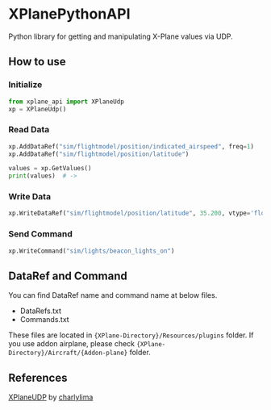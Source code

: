 # XPlanePythonAPI

Python library for getting and manipulating X-Plane values via UDP.

## How to use

### Initialize

```python
from xplane_api import XPlaneUdp
xp = XPlaneUdp()
```

### Read Data

```python
xp.AddDataRef("sim/flightmodel/position/indicated_airspeed", freq=1)
xp.AddDataRef("sim/flightmodel/position/latitude")

values = xp.GetValues()
print(values)  # ->
```

### Write Data

```python
xp.WriteDataRef("sim/flightmodel/position/latitude", 35.200, vtype='float')
```

### Send Command

```python
xp.WriteCommand("sim/lights/beacon_lights_on")
```

## DataRef and Command

You can find DataRef name and command name at below files.

- DataRefs.txt
- Commands.txt

These files are located in `{XPlane-Directory}/Resources/plugins` folder.
If you use addon airplane, please check `{XPlane-Directory}/Aircraft/{Addon-plane}` folder.

## References

[XPlaneUDP](https://github.com/charlylima/XPlaneUDP) by [charlylima](https://github.com/charlylima)
